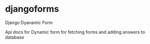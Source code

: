 # djangoforms

Django Dyanamic Form

Api docs for Dynamic form for fetching forms and adding answers to database
